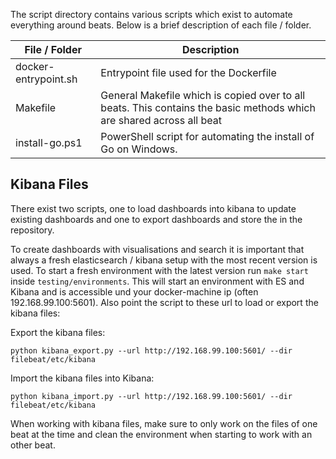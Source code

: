 The script directory contains various scripts which exist to automate everything around beats.
Below is a brief description of each file / folder.


| File / Folder        | Description                                                                                                                                            |
|----------------------|--------------------------------------------------------------------------------------------------------------------------------------------------------|
| docker-entrypoint.sh | Entrypoint file used for the Dockerfile                                                                                                                |
| Makefile             | General Makefile which is copied over to all beats. This contains the basic methods which are shared across all beat                                   |
| install-go.ps1       | PowerShell script for automating the install of Go on Windows.|


## Kibana Files

There exist two scripts, one to load dashboards into kibana to update existing dashboards and one to export dashboards and store the in the repository.

To create dashboards with visualisations and search it is important that always a fresh elasticsearch / kibana setup with the most recent version is used. To start a fresh environment with the latest version run `make start` inside `testing/environments`. This will start an environment with ES and Kibana and is accessible und your docker-machine ip (often 192.168.99.100:5601). Also point the script to these url to load or export the kibana files:

Export the kibana files:
```
python kibana_export.py --url http://192.168.99.100:5601/ --dir filebeat/etc/kibana
```

Import the kibana files into Kibana:
```
python kibana_import.py --url http://192.168.99.100:5601/ --dir filebeat/etc/kibana
```

When working with kibana files, make sure to only work on the files of one beat at the time and clean the environment when starting to work with an other beat.
